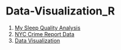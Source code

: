 # Data-Visualization_R

1. [My Sleep Quality Analysis](https://htmlpreview.github.io/?https://github.com/wanlinglee0301/Data-Visualization_R/blob/master/My_Sleep_Analysis.html#page3)
2. [NYC Crime Report Data](https://htmlpreview.github.io/?https://github.com/wanlinglee0301/Data-Visualization_R/blob/master/NYC_crime_v1.nb.html)
3. [Data Visualization](https://htmlpreview.github.io/?https://github.com/wanlinglee0301/Data-Visualization_R/blob/master/visualization_v1.nb.html)
